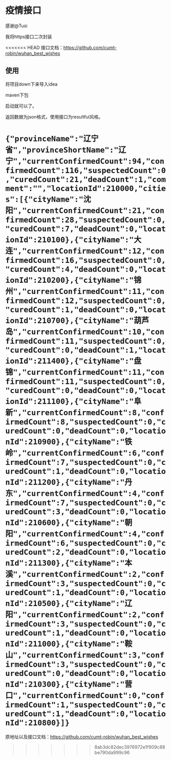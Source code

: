 # 疫情接口

感谢@Tusi

我将https接口二次封装

<<<<<<< HEAD
接口文档：https://github.com/cumt-robin/wuhan_best_wishes

## 使用

将项目down下来导入idea

maven下包

启动就可以了。

返回数据为json格式，使用接口为resultful风格。

`{"provinceName":"辽宁省","provinceShortName":"辽宁","currentConfirmedCount":94,"confirmedCount":116,"suspectedCount":0,"curedCount":21,"deadCount":1,"comment":"","locationId":210000,"cities":[{"cityName":"沈阳","currentConfirmedCount":21,"confirmedCount":28,"suspectedCount":0,"curedCount":7,"deadCount":0,"locationId":210100},{"cityName":"大连","currentConfirmedCount":12,"confirmedCount":16,"suspectedCount":0,"curedCount":4,"deadCount":0,"locationId":210200},{"cityName":"锦州","currentConfirmedCount":11,"confirmedCount":12,"suspectedCount":0,"curedCount":1,"deadCount":0,"locationId":210700},{"cityName":"葫芦岛","currentConfirmedCount":10,"confirmedCount":11,"suspectedCount":0,"curedCount":0,"deadCount":1,"locationId":211400},{"cityName":"盘锦","currentConfirmedCount":11,"confirmedCount":11,"suspectedCount":0,"curedCount":0,"deadCount":0,"locationId":211100},{"cityName":"阜新","currentConfirmedCount":8,"confirmedCount":8,"suspectedCount":0,"curedCount":0,"deadCount":0,"locationId":210900},{"cityName":"铁岭","currentConfirmedCount":6,"confirmedCount":7,"suspectedCount":0,"curedCount":1,"deadCount":0,"locationId":211200},{"cityName":"丹东","currentConfirmedCount":4,"confirmedCount":7,"suspectedCount":0,"curedCount":3,"deadCount":0,"locationId":210600},{"cityName":"朝阳","currentConfirmedCount":4,"confirmedCount":6,"suspectedCount":0,"curedCount":2,"deadCount":0,"locationId":211300},{"cityName":"本溪","currentConfirmedCount":2,"confirmedCount":3,"suspectedCount":0,"curedCount":1,"deadCount":0,"locationId":210500},{"cityName":"辽阳","currentConfirmedCount":2,"confirmedCount":3,"suspectedCount":0,"curedCount":1,"deadCount":0,"locationId":211000},{"cityName":"鞍山","currentConfirmedCount":3,"confirmedCount":3,"suspectedCount":0,"curedCount":0,"deadCount":0,"locationId":210300},{"cityName":"营口","currentConfirmedCount":0,"confirmedCount":1,"suspectedCount":0,"curedCount":1,"deadCount":0,"locationId":210800}]}
`
=======
原地址以及接口文档：https://github.com/cumt-robin/wuhan_best_wishes
>>>>>>> 8ab3dc82dec3976972e1f909c88be790da999c96
